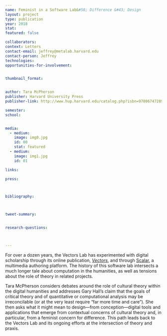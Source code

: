 ```yaml
---
name: Feminist in a Software Lab&#58; Difference &#43; Design
layout: project
type: publication
year: 2018
stat:
featured: false

collaborators:
context: Letters
contact-email: jeffrey@metalab.harvard.edu
contact-person: Jeffrey
technologies:
opportunities-for-involvement:


thumbnail_format:


author: Tara McPherson
publisher: Harvard University Press
publisher-link: http://www.hup.harvard.edu/catalog.php?isbn=9780674728943

semester:
school:


media:
  - medium:
    image: img0.jpg
    id: 00
    stat: featured
  - medium:
    image: img1.jpg
    id: 01

links:

press:



bibliography:



tweet-summary:


research-questions:



---
```


For over a dozen years, the Vectors Lab has experimented with digital scholarship through its online publication, [*Vectors*](http://vectorsjournal.org/issues/index.php?issue=7), and through [Scalar](http://scalar.usc.edu/scalar/), a multimedia authoring platform. The history of this software lab intersects a much longer tale about computation in the humanities, as well as tensions about the role of theory in related projects.

Tara McPherson considers debates around the role of cultural theory within the digital humanities and addresses Gary Hall’s claim that the goals of critical theory and of quantitative or computational analysis may be irreconcilable (or at the very least require “far more time and care”). She then asks what it might mean to design—from conception—digital tools and applications that emerge from contextual concerns of cultural theory and, in particular, from a feminist concern for difference. This path leads back to the Vectors Lab and its ongoing efforts at the intersection of theory and praxis.
